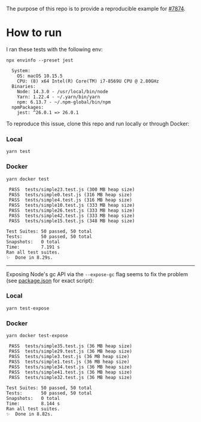 The purpose of this repo is to provide a reproducible example for [#7874](https://github.com/facebook/jest/issues/7874).

# How to run

I ran these tests with the following env:

```
npx envinfo --preset jest

  System:
    OS: macOS 10.15.5
    CPU: (8) x64 Intel(R) Core(TM) i7-8569U CPU @ 2.80GHz
  Binaries:
    Node: 14.3.0 - /usr/local/bin/node
    Yarn: 1.22.4 - ~/.yarn/bin/yarn
    npm: 6.13.7 - ~/.npm-global/bin/npm
  npmPackages:
    jest: ^26.0.1 => 26.0.1
```

To reproduce this issue, clone this repo and run locally or through Docker:

### Local

```
yarn test
```

### Docker

```
yarn docker test
```

```
 PASS  tests/simple23.test.js (300 MB heap size)
 PASS  tests/simple0.test.js (316 MB heap size)
 PASS  tests/simple4.test.js (316 MB heap size)
 PASS  tests/simple10.test.js (333 MB heap size)
 PASS  tests/simple26.test.js (333 MB heap size)
 PASS  tests/simple42.test.js (333 MB heap size)
 PASS  tests/simple15.test.js (348 MB heap size)

Test Suites: 50 passed, 50 total
Tests:       50 passed, 50 total
Snapshots:   0 total
Time:        7.191 s
Ran all test suites.
✨  Done in 8.29s.
```

---

Exposing Node's gc API via the `--expose-gc` flag seems to fix the problem (see [package.json](package.json) for exact script):

### Local

```
yarn test-expose
```

### Docker

```
yarn docker test-expose
```

```
 PASS  tests/simple35.test.js (36 MB heap size)
 PASS  tests/simple29.test.js (36 MB heap size)
 PASS  tests/simple3.test.js (36 MB heap size)
 PASS  tests/simple1.test.js (36 MB heap size)
 PASS  tests/simple34.test.js (36 MB heap size)
 PASS  tests/simple41.test.js (36 MB heap size)
 PASS  tests/simple32.test.js (36 MB heap size)

Test Suites: 50 passed, 50 total
Tests:       50 passed, 50 total
Snapshots:   0 total
Time:        8.144 s
Ran all test suites.
✨  Done in 8.82s.
```
